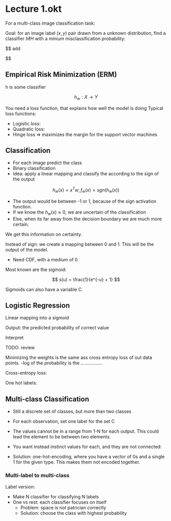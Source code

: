 # Lecture 1.okt 

For a multi-class image classification task:

Goal: for an image label $(x,y)$ pair drawn from a unknown distribution, find a classifier $h \ell H$ with a minium misclassification probability:

$$
add 

$$

## Empirical Risk Minimization (ERM)

h is some classifier 

$$
h_w : X \to Y
$$

You need a loss function, that explains how well the model is doing
Typical loss functions:
- Logistic loss:
- Quadratic loss: 
- Hinge loss => maximizes the margin for the support vector machines 


## Classification 

- For each image predict the class
- Binary classification 
- Idea: apply a linear mapping and classify the according to the sign of the output

$$
h_w(x) = x^T w, f_w(x) = sgn(h_w(x))
$$

- The output would be between -1 or 1, because of the sign activation function. 
- If we know the $h_w(x) \approx 0$, we are uncertain of the classification
- Else, when its far away from the decision boundary we are much more certain.

We get this information on certainty.

Instead of sign: we create a mapping between 0 and 1. This will be the output of the model. 


- Need CDF, with a medium of 0 

Most known are the sigmoid: 

$$
s(u) = \frac{1}{e^{-u} + 1}
$$

Sigmoids can also have a variable C. 


## Logistic Regression 

Linear mapping into a sigmoid 

Output: the predicted probability of correct value

Interpret 

TODO: review 


Minimizing the weights is the same ass cross entropy loss of out data points. -log of the probability is the .................


Cross-entropy loss: 


One hot labels: 



## Multi-class Classification 

- Still a discrete set of classes, but more than two classes
- For each observation, set one label for the set C


- The values cannot be in a range from 1-N for each output. This could lead the element to be between two elements. 
- You want instead instinct values for each, and they are not connected: 
- Solution: one-hot-encoding, where you have a vector of 0s and a single 1 for the given type. This makes them not encoded together. 


### Multi-label to multi-class

Label version:
- Make N classifier for classifying N labels 
- One vs rest: each classifier focuses on itself
  - Problem: space is not patrician correctly
  - Solution: choose the class with highest probability 
